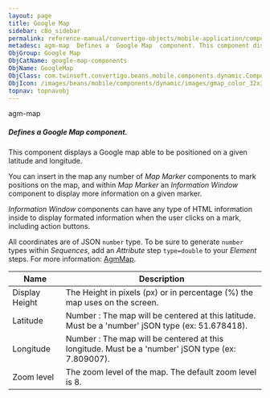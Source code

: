 ```yaml
---
layout: page
title: Google Map
sidebar: c8o_sidebar
permalink: reference-manual/convertigo-objects/mobile-application/components/google-map-components/google-map/
metadesc: agm-map  Defines a  Google Map  component. This component displays a Google map able to be positioned on a given latitude and longitude.  You can inse
ObjGroup: Google Map
ObjCatName: google-map-components
ObjName: GoogleMap
ObjClass: com.twinsoft.convertigo.beans.mobile.components.dynamic.ComponentManager$1
ObjIcon: /images/beans/mobile/components/dynamic/images/gmap_color_32x32.png
topnav: topnavobj
---
```

agm-map
##### Defines a <i>Google Map</i> component.
This component displays a Google map able to be positioned on a given latitude and longitude.

You can insert in the map any number of <i>Map Marker</i> components to mark positions on the map, and within <i>Map Marker</i> an <i>Information Window</i> component to display more information on a given marker.

<i>Information Window</i> components can have any type of HTML information inside to display formated information when the user clicks on a mark, including action buttons.

All coordinates are of JSON <code>number</code> type. To be sure to generate <code>number</code> types within <i>Sequences</i>, add an <i>Attribute</i> step <code>type=double</code> to your <i>Element</i> steps.
 For more information: <a href='https://angular-maps.com/api-docs/agm-core/components/AgmMap.html' target='_blank'>AgmMap</a>.

Name | Description 
--- | ---
Display Height | The Height in pixels (px) or in percentage (%) the map uses on the screen.
Latitude | Number : The map will be centered at this latitude. Must be a 'number' jSON type (ex: 51.678418).
Longitude | Number : The map will be centered at this longitude. Must be a 'number' jSON type (ex: 7.809007).
Zoom level | The zoom level of the map. The default zoom level is 8.

